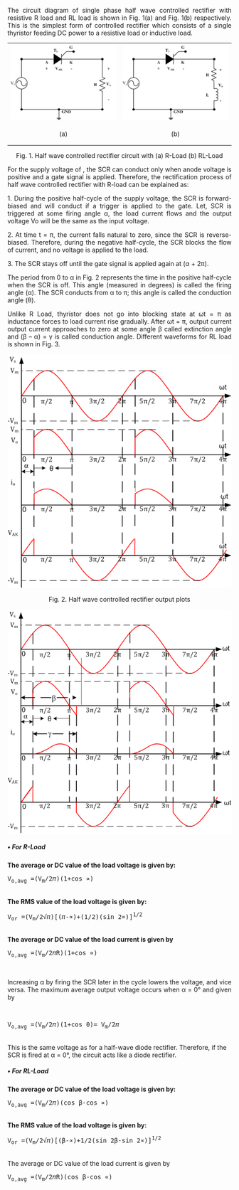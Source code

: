 <p align = "justify">The circuit diagram of single phase half wave controlled rectifier with resistive R load and RL load is shown in Fig. 1(a) and Fig. 1(b) respectively. This is the simplest form of controlled rectifier which consists of a single thyristor feeding DC power to a resistive load or inductive load.</p>
<table>
  <tr>
    <td><img src="images/1.png"></td>
  <td><img src="images/2.png"></td>
  </tr>
  <tr>
    <td><p align = "center">(a)</p></td>
  <td><p align = "center">(b)</p></td>
  </tr>
  </table>
  <p align = "center">Fig. 1. Half wave controlled rectifier circuit with (a) R-Load (b) RL-Load</p>
<p align = "justify">For the supply voltage of  , the SCR can conduct only when anode voltage is positive and a gate signal is applied. Therefore, the rectification process of half wave controlled rectifier with R-load can be explained as:</p>
<p align = "justify">1.	During the positive half-cycle of the supply voltage, the SCR is forward-biased and will conduct if a trigger is applied to the gate. Let, SCR is triggered at some firing angle α, the load current flows and the output voltage Vo will be the same as the input voltage. </p>
<p align = "justify">2.	At time t = π, the current falls natural to zero, since the SCR is reverse-biased. Therefore, during the negative half-cycle, the SCR blocks the flow of current, and no voltage is applied to the load. </p>
<p align = "justify">3.	The SCR stays off until the gate signal is applied again at (α + 2π). </p>
<p align = "justify">The period from 0 to α in Fig. 2 represents the time in the positive half-cycle when the SCR is off. This angle (measured in degrees) is called the firing angle (α). The SCR conducts from α to π; this angle is called the conduction angle (θ).</p>
<p align = "justify">Unlike R Load, thyristor does not go into blocking state at ωt = π as inductance forces to load current rise gradually. After ωt = π, output current output current approaches to zero at some angle β called extinction angle and (β – α) = γ is called conduction angle. Different waveforms for RL load is shown in Fig. 3.</p>
 <p align = "center"> <img src="images/3.png"></p>
   <p align = "center">Fig. 2. Half wave controlled rectifier output plots</p>
  <img src="images/4.PNG"><br>
<h5>•	For R-Load</h5>
<b>The average or DC value of the load voltage is given by: </b><br>
<p align ="center"><pre>V<sub>o,avg</sub> =(V<sub>m</sub>/2&#120587;)(1+cos &prop;)                                                               (1)</pre></p><br>
<b>The RMS value of the load voltage is given by: </b><br>
<p align ="center"><pre>V<sub>or</sub> =(V<sub>m</sub>/2&radic;&#120587;)[(&#120587;-&prop;)+(1/2)(sin 2&prop;)]<sup>1/2</sup>                                  (2)</pre></p><br>
<b>The average or DC value of the load current is given by</b><br>
<p align ="center"><pre>V<sub>o,avg</sub> =(V<sub>m</sub>/2&#120587;R)(1+cos &prop;)                                                              (3)</pre></p><br>
<p align ="justify">Increasing α by firing the SCR later in the cycle lowers the voltage, and vice versa. The maximum average output voltage occurs when α = 0° and given by</p><br><p align = "center"><pre>V<sub>o,avg</sub> =(V<sub>m</sub>/2&#120587;)(1+cos 0)= V<sub>m</sub>/2&#120587;                                                  (4)</pre></p><br>
This is the same voltage as for a half-wave diode rectifier. Therefore, if the SCR is fired at α = 0°, the circuit acts like a diode rectifier.<br>
<h5>•	For RL-Load</h5>
<b>The average or DC value of the load voltage is given by: </b><br>
<p align = "center"><pre>V<sub>o,avg</sub> =(V<sub>m</sub>/2&#120587;)(cos &#946;-cos &prop;)                                                         (5)</pre></p><br>
<b>The RMS value of the load voltage is given by: </b><br>
<p align = "center"><pre>V<sub>or</sub> =(V<sub>m</sub>/2&radic;&#120587;)[(&#946;-&prop;)+1/2(sin 2&#946;-sin 2&prop;)]<sup>1/2</sup>                         (6)</pre></p><br>
The average or DC value of the load current is given by<br>
<p align = "center"><pre>V<sub>o,avg</sub> =(V<sub>m</sub>/2&#120587;R)(cos &#946;-cos &prop;)                                                    (7)</pre></p><br>
                                                                                    
                                                                                    
                                                                                    


